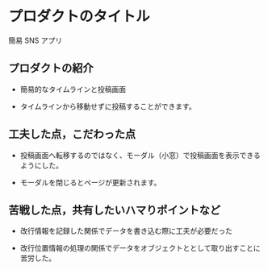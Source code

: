 # プロダクトのタイトル

簡易 SNS アプリ

## プロダクトの紹介

- 簡易的なタイムラインと投稿画面

- タイムラインから移動せずに投稿することができます。

## 工夫した点，こだわった点

- 投稿画面へ転移するのではなく、モーダル（小窓）で投稿画面を表示できるようにした。

- モーダルを閉じるとページが更新されます。

## 苦戦した点，共有したいハマりポイントなど

- 改行情報を記録した関係でデータを書き込む際に工夫が必要だった

- 改行位置情報の処理の関係でデータをオブジェクトととして取り出すことに苦労した。
